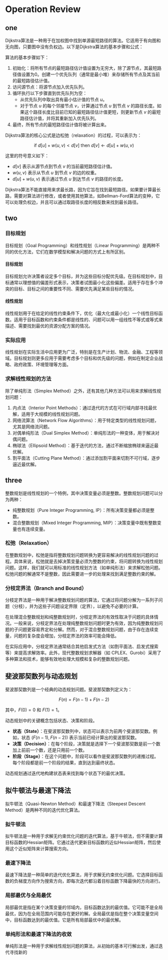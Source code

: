 # Operation Review

## one

Dijkstra算法是一种用于在加权图中找到单源最短路径的算法。它适用于有向图和无向图，只要图中没有负权边。以下是Dijkstra算法的基本步骤和公式：

算法的基本步骤如下：

1. 初始化：将所有节点的最短路径估计值设置为无穷大，除了源节点，其最短路径值设置为0。创建一个优先队列（通常是最小堆）来存储所有节点及其当前的最短路径估计值。
2. 访问源节点：将源节点加入优先队列。
3. 循环执行以下步骤直到优先队列为空：
   - 从优先队列中取出具有最小估计值的节点 $u$。
   - 对于节点 $u$ 的每个邻接节点 $v$，计算通过节点 $u$ 到节点 $v$ 的路径长度。如果这个路径长度比目前已知的最短路径估计值更短，则更新节点 $v$ 的最短路径估计值，并将其重新加入优先队列。
4. 最终，所有节点的最短路径估计值将被计算出来。

Dijkstra算法的核心公式是边松弛（relaxation）的过程，可以表示为：

$$\text{if } d[u] + w(u, v) < d[v] \text{ then } d[v] \leftarrow d[u] + w(u, v)$$

这里的符号意义如下：
- $d[v]$ 表示从源节点到节点 $v$ 的当前最短路径估计值。
- $w(u, v)$ 表示从节点 $u$ 到节点 $v$ 的边的权重。
- $d[u] + w(u, v)$ 表示通过节点 $u$ 到达节点 $v$ 的路径的长度。

Dijkstra算法不能直接用来求最长路，因为它旨在找到最短路径。如果要计算最长路，需要对算法进行修改，或者使用其他算法，如Bellman-Ford算法的变种，它可以处理负权边，并且可以通过取路径长度的相反数来找到最长路径。

## two

### 目标规划

目标规划（Goal Programming）和线性规划（Linear Programming）是两种不同的优化方法，它们在数学模型和解决问题的方式上有所区别。

#### 目标规划

目标规划允许决策者设定多个目标，并为这些目标分配优先级。在目标规划中，目标通常以理想值的偏差形式表示，决策者试图最小化这些偏差。适用于存在多个冲突的目标、目标之间的重要性不同、需要优先满足某些目标的情况。

#### 线性规划

线性规划用于在给定的线性约束条件下，优化（最大化或最小化）一个线性目标函数。适用于目标函数和约束条件都是线性的、问题可以用一组线性不等式或等式来描述、需要找到最优的资源分配方案的情况。

### 实际应用

线性规划在实际生活中应用更为广泛，特别是在生产计划、物流、金融、工程等领域。目标规划则更多应用于需要考虑多个目标和优先级的问题，例如在制定企业战略、政府政策、环境管理等方面。

### 求解线性规划的方法

除了单纯形法（Simplex Method）之外，还有其他几种方法可以用来求解线性规划问题：

1. 内点法（Interior Point Methods）：通过迭代的方式在可行域内部寻找最优解，适用于大规模的线性规划问题。
2. 网络流算法（Network Flow Algorithms）：用于特定类型的线性规划问题，尤其是网络流问题。
3. 对偶单纯形法（Dual Simplex Method）：单纯形法的一种变体，用于解决对偶问题。
4. 椭球法（Ellipsoid Method）：基于迭代的方法，通过不断缩放椭球来逼近最优解。
5. 割平面法（Cutting Plane Method）：通过添加割平面来切割不可行域，逐步逼近最优解。

## three

整数规划是线性规划的一个特例，其中决策变量必须是整数。整数规划问题可以分为两种：

- 纯整数规划（Pure Integer Programming, IP）：所有决策变量都必须是整数。
- 混合整数规划（Mixed Integer Programming, MIP）：决策变量中既有整数变量也有连续变量。

### 松弛（Relaxation）

在整数规划中，松弛是指将整数规划问题转换为更容易解决的线性规划问题的过程。具体来说，松弛就是去掉决策变量必须为整数的约束，将问题转换为线性规划问题。这样，我们就可以用标准的线性规划方法（如单纯形法）来求解松弛问题。松弛问题的解通常不是整数，因此需要进一步的处理来找到满足整数约束的解。

### 分枝定界法（Branch and Bound）

分枝定界法是一种用于解决整数规划问题的算法，它通过将问题分解为一系列子问题（分枝），并为这些子问题设定界限（定界），以避免不必要的计算。

在处理混合整数规划和纯整数规划时，分枝定界法的有效性取决于问题的具体情况。一般来说，分枝定界法在处理纯整数规划问题时更为有效，因为纯整数规划问题的子问题更容易界定和分解。然而，对于混合整数规划问题，由于存在连续变量，问题的复杂度会增加，分枝定界法的效率可能会降低。

在实际应用中，分枝定界法通常结合其他启发式方法（如割平面法、启发式搜索等）来提高求解效率。此外，现代整数规划求解器（如 CPLEX、Gurobi）采用了多种算法和技术，能够有效地处理大规模和复杂的整数规划问题。

## 斐波那契数列与动态规划

斐波那契数列是一个经典的动态规划问题。斐波那契数列定义为：

$$F(n) = F(n-1) + F(n-2)$$

其中，$F(0) = 0$ 和 $F(1) = 1$。

动态规划中的关键概念包括状态、决策和阶段。

- **状态（State）**：在斐波那契数列中，状态可以表示为前两个斐波那契数。例如，状态 $(F(n-1), F(n-2))$ 表示当前已经计算出的斐波那契数。
- **决策（Decision）**：在每个阶段，决策就是选择下一个斐波那契数是前一个数加上前前一个数，还是只用前一个数。
- **阶段（Stage）**：在这个问题中，阶段可以看作是斐波那契数列的递推过程。每个阶段都是前一个阶段的结果，直到达到最终状态。



动态规划通过迭代地构建状态表来找到每个状态下的最优决策。

## 拟牛顿法与最速下降法

拟牛顿法（Quasi-Newton Method）和最速下降法（Steepest Descent Method）是两种不同的迭代优化算法。

### 拟牛顿法

拟牛顿法是一种用于求解无约束优化问题的迭代算法，基于牛顿法，但不需要计算目标函数的Hessian矩阵。它通过迭代更新目标函数的近似Hessian矩阵，然后使用这个近似矩阵来计算搜索方向。

### 最速下降法

最速下降法是一种简单的迭代优化算法，用于求解无约束优化问题。它选择目标函数的负梯度方向作为搜索方向，即每次迭代都沿着目标函数下降最快的方向进行。

### 局部最优与全局最优

局部最优是指在某个决策变量的邻域内，目标函数达到的最优值。它可能不是全局最优，因为在全局范围内可能存在更好的解。全局最优是指在整个决策变量空间中，目标函数达到的最优值。它是所有局部最优中的最优解。

### 单纯形法和最速下降法的收敛

单纯形法是一种用于求解线性规划问题的算法，从初始的基本可行解出发，通过迭代寻找新的
